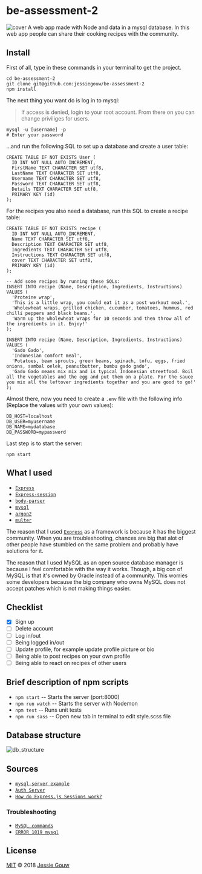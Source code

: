 # be-assessment-2
![cover](https://github.com/jessiegouw/be-assessment-2/blob/master/cookingsite.png)
A web app made with Node and data in a mysql database.
In this web app people can share their cooking recipes with the community.

## Install
First of all, type in these commands in your terminal to get the project.
```shell
cd be-assessment-2
git clone git@github.com:jessiegouw/be-assessment-2
npm install
```

The next thing you want do is log in to mysql:
>If access is denied, login to your root account. From there on you can change priviliges for users.

```shell
mysql -u [username] -p
# Enter your password
```

…and run the following SQL to set up a database and create a user table:
```shell
CREATE TABLE IF NOT EXISTS User (
  ID INT NOT NULL AUTO_INCREMENT,
  FirstName TEXT CHARACTER SET utf8,
  LastName TEXT CHARACTER SET utf8,
  Username TEXT CHARACTER SET utf8,
  Password TEXT CHARACTER SET utf8,
  Details TEXT CHARACTER SET utf8,
  PRIMARY KEY (id)
);
```

For the recipes you also need a database, run this SQL to create a recipe table:
```shell
CREATE TABLE IF NOT EXISTS recipe (
  ID INT NOT NULL AUTO_INCREMENT,
  Name TEXT CHARACTER SET utf8,
  Description TEXT CHARACTER SET utf8,
  Ingredients TEXT CHARACTER SET utf8,
  Instructions TEXT CHARACTER SET utf8,
  cover TEXT CHARACTER SET utf8,
  PRIMARY KEY (id)
);

-- Add some recipes by running these SQLs:
INSERT INTO recipe (Name, Description, Ingredients, Instructions) VALUES (
  'Proteine wrap',
  'This is a little wrap, you could eat it as a post workout meal.',
  'Wholewheat wraps, grilled chicken, cucumber, tomatoes, hummus, red chilli peppers and black beans.',
  'Warm up the wholewheat wraps for 10 seconds and then throw all of the ingredients in it. Enjoy!'
);

INSERT INTO recipe (Name, Description, Ingredients, Instructions) VALUES (
  'Gado Gado',
  'Indonesian comfort meal',
  'Potatoes, bean sprouts, green beans, spinach, tofu, eggs, fried onions, sambal oelek, peanutbutter, bumbu gado gado',
  'Gado Gado means mix mix and is typical Indonesian streetfood. Boil all the vegetables and the egg and put them on a plate. For the sauce you mix all the leftover ingredients together and you are good to go!'
);
```

Almost there, now you need to create a `.env` file with the following info (Replace the values with your own values):

```env
DB_HOST=localhost
DB_USER=myusername
DB_NAME=mydatabase
DB_PASSWORD=mypassword
```

Last step is to start the server:
```shell
npm start
```
## What I used
* [`Express`](https://www.npmjs.com/package/express)
* [`Express-session`](https://www.npmjs.com/package/express-session)
* [`body-parser`](https://www.npmjs.com/package/body-parser)
* [`mysql`](https://www.npmjs.com/package/mysql)
* [`argon2`](https://www.npmjs.com/package/argon2)
* [`multer`](https://www.npmjs.com/package/multer)

The reason that I used [`Express`](https://www.npmjs.com/package/express) as a framework is because it has the biggest community. When you are troubleshooting, chances are big that alot of other people have stumbled on the same problem and probably have solutions for it.

The reason that I used MySQL as an open source database manager is because I feel comfortable with the way it works. Though, a big con of MySQL is that it's owned by Oracle instead of a community. This worries some developers because the big company who owns MySQL does not accept patches which is not making things easier.

## Checklist
- [x] Sign up
- [ ] Delete account
- [ ] Log in/out
- [ ] Being logged in/out
- [ ] Update profile, for example update profile picture or bio
- [ ] Being able to post recipes on your own profile
- [ ] Being able to react on recipes of other users

## Brief description of npm scripts
* `npm start` -- Starts the server (port:8000)
* `npm run watch` -- Starts the server with Nodemon
* `npm test` -- Runs unit tests
* `npm run sass` -- Open new tab in terminal to edit style.scss file

## Database structure
![db_structure](https://github.com/jessiegouw/be-assessment-2/blob/master/dbstructure.png)

## Sources
* [`mysql-server example`](https://github.com/cmda-be/course-17-18/tree/master/examples/mysql-server)
* [`Auth Server`](https://github.com/cmda-be/course-17-18/tree/master/examples/auth-server)
* [`How do Express.js Sessions work?`](https://nodewebapps.com/2017/06/18/how-do-nodejs-sessions-work/)

### Troubleshooting
* [`MySQL commands`](https://gist.github.com/hofmannsven/9164408)
* [`ERROR 1819 mysql`](https://www.youtube.com/watch?v=XGHZRC94-_M&feature=youtu.be)

## License
[MIT](https://github.com/jessiegouw/package/blob/master/LICENSE) © 2018 [Jessie Gouw](https://github.com/jessiegouw)
